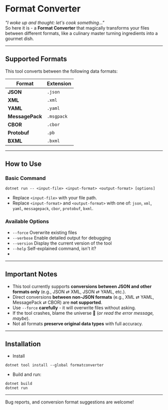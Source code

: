 # Format Converter

*"I woke up and thought: let's cook something..."*  
So here it is - a **Format Converter** that magically transforms your files between different formats, like a culinary master turning ingredients into a gourmet dish.

---

## Supported Formats

This tool converts between the following data formats:

| Format       | Extension   |
|--------------|-------------|
| **JSON**     | `.json`     |
| **XML**      | `.xml`      |
| **YAML**     | `.yaml`     |
| **MessagePack** | `.msgpack` |
| **CBOR**     | `.cbor`     |
| **Protobuf**   | `.pb`  |
| **BXML**   | `.bxml`  |

---

## How to Use

### Basic Command

```
dotnet run -- <input-file> <input-format> <output-format> [options]
```
- Replace `<input-file>` with your file path.
- Replace `<input-format>` and `<output-format>` with one of: `json`, `xml`, `yaml`, `messagepack`, `cbor`, `protobuf`, `bxml`.

### Available Options
- `--force` Overwrite existing files
- `--verbose` Enable detailed output for debugging
- `--version` Display the current version of the tool
- `--help` Self-explained command, isn't it?
- 
---

## Important Notes
- This tool currently supports **conversions between JSON and other formats only** (e.g., JSON ⇄ XML, JSON ⇄ YAML, etc.).
- Direct conversions **between non-JSON formats** (e.g., XML ⇄ YAML, MessagePack ⇄ CBOR) are **not supported**.
- Use `--force` **carefully** - it will overwrite files without asking.
- If the tool crashes, blame the universe 🌌 (*or read the error message, maybe*).
- Not all formats **preserve original data types** with full accuracy.
---

## Installation
- Install
```
dotnet tool install --global formatconverter
```
- Build and run:
```
dotnet build
dotnet run
```
---
Bug reports, and conversion format suggestions are welcome!
